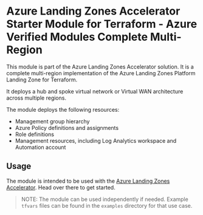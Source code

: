 # Azure Landing Zones Accelerator Starter Module for Terraform - Azure Verified Modules Complete Multi-Region

This module is part of the Azure Landing Zones Accelerator solution. It is a complete multi-region implementation of the Azure Landing Zones Platform Landing Zone for Terraform.

It deploys a hub and spoke virtual network or Virtual WAN architecture across multiple regions.

The module deploys the following resources:

- Management group hierarchy
- Azure Policy definitions and assignments
- Role definitions
- Management resources, including Log Analytics workspace and Automation account

## Usage

The module is intended to be used with the [Azure Landing Zones Accelerator](https://aka.ms/alz/acc). Head over there to get started.

>NOTE: The module can be used independently if needed. Example `tfvars` files can be found in the `examples` directory for that use case.
